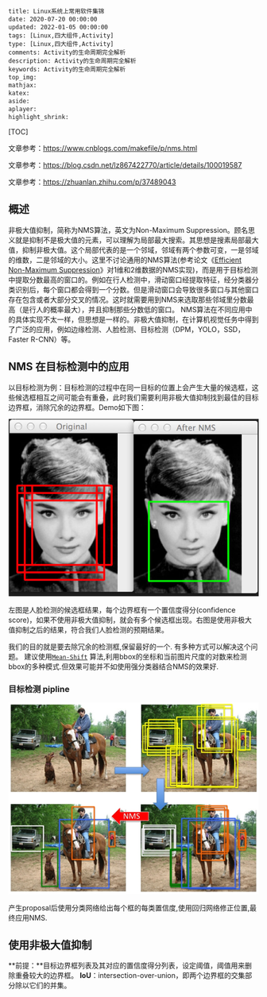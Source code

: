 ```
title: Linux系统上常用软件集锦
date: 2020-07-20 00:00:00
updated: 2022-01-05 00:00:00
tags: [Linux,四大组件,Activity]
type: [Linux,四大组件,Activity]
comments: Activity的生命周期完全解析
description: Activity的生命周期完全解析
keywords: Activity的生命周期完全解析
top_img:
mathjax:
katex:
aside:
aplayer:
highlight_shrink:
```

[TOC]

文章参考：https://www.cnblogs.com/makefile/p/nms.html

文章参考：https://blog.csdn.net/lz867422770/article/details/100019587

文章参考：https://zhuanlan.zhihu.com/p/37489043

## 概述

非极大值抑制，简称为NMS算法，英文为Non-Maximum Suppression。顾名思义就是抑制不是极大值的元素，可以理解为局部最大搜索。其思想是搜素局部最大值，抑制非极大值。这个局部代表的是一个邻域，邻域有两个参数可变，一是邻域的维数，二是邻域的大小。这里不讨论通用的NMS算法(参考论文《[Efficient Non-Maximum Suppression](https://pdfs.semanticscholar.org/52ca/4ed04d1d9dba3e6ae30717898276735e0b79.pdf)》对1维和2维数据的NMS实现)，而是用于目标检测中提取分数最高的窗口的。例如在行人检测中，滑动窗口经提取特征，经分类器分类识别后，每个窗口都会得到一个分数。但是滑动窗口会导致很多窗口与其他窗口存在包含或者大部分交叉的情况。这时就需要用到NMS来选取那些邻域里分数最高（是行人的概率最大），并且抑制那些分数低的窗口。
		NMS算法在不同应用中的具体实现不太一样，但思想是一样的。非极大值抑制，在计算机视觉任务中得到了广泛的应用，例如边缘检测、人脸检测、目标检测（DPM，YOLO，SSD，Faster R-CNN）等。
		

## NMS 在目标检测中的应用

以目标检测为例：目标检测的过程中在同一目标的位置上会产生大量的候选框，这些候选框相互之间可能会有重叠，此时我们需要利用非极大值抑制找到最佳的目标边界框，消除冗余的边界框。Demo如下图：

![face box](images/606386-20170826152837558-1289161833.png)

左图是人脸检测的候选框结果，每个边界框有一个置信度得分(confidence score)，如果不使用非极大值抑制，就会有多个候选框出现。右图是使用非极大值抑制之后的结果，符合我们人脸检测的预期结果。

我们的目的就是要去除冗余的检测框,保留最好的一个.
		有多种方式可以解决这个问题。 建议使用[`Mean-Shift`](http://en.wikipedia.org/wiki/Mean-shift) 算法,利用bbox的坐标和当前图片尺度的对数来检测bbox的多种模式.但效果可能并不如使用强分类器结合NMS的效果好.

### 目标检测 pipline

![obj-det-pipline](images/606386-20170826152918652-24374253.png)



产生proposal后使用分类网络给出每个框的每类置信度,使用回归网络修正位置,最终应用NMS.



## 使用非极大值抑制

**前提：**目标边界框列表及其对应的置信度得分列表，设定阈值，阈值用来删除重叠较大的边界框。
**IoU**：intersection-over-union，即两个边界框的交集部分除以它们的并集。















